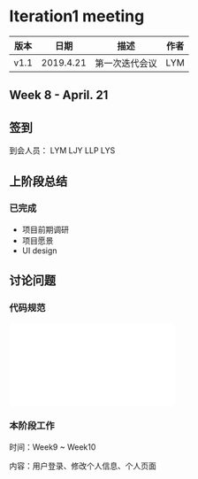 # Iteration1 meeting 




| 版本 | 日期 | 描述 | 作者 |
| - | - | - | - |
| v1.1 | 2019.4.21 | 第一次迭代会议 | LYM |



## Week 8 - April. 21
## 签到
到会人员： LYM LJY LLP LYS
## 上阶段总结
### 已完成
* 项目前期调研
* 项目愿景
* UI design
## 讨论问题
### 代码规范

![代码规范文档](../Production_specification/Code_specification.md)

### 本阶段工作
时间：Week9 ~ Week10

内容：用户登录、修改个人信息、个人页面
